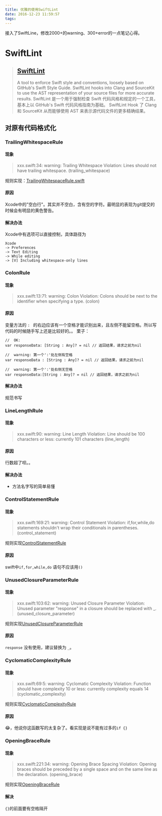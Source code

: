 ```yaml
---
title: 优雅的使用SwiftLint
date: 2016-12-23 11:59:57
tags:
---
```


接入了SwiftLine，修改2000+的warning、300+error的一点笔记心得。

<!--more-->

# SwiftLint

  > ## [SwiftLint](https://github.com/realm/SwiftLint)
  > A tool to enforce Swift style and conventions, loosely based on GitHub's Swift Style Guide.
  SwiftLint hooks into Clang and SourceKit to use the AST representation of your source files for more accurate results.
  SwiftLint 是一个用于强制检查 Swift 代码风格和规定的一个工具，基本上以 GitHub's Swift 代码风格指南为基础。
  SwiftLint Hook 了 Clang 和 SourceKit 从而能够使用 AST 来表示源代码文件的更多精确结果。
  
## 对原有代码格式化
### TrailingWhitespaceRule

#### 现象
  > xxx.swift:34: warning: Trailing Whitespace Violation: Lines should not have trailing whitespace. (trailing_whitespace)
  
  规则实现：[TrailingWhitespaceRule.swift](https://github.com/realm/SwiftLint/blob/master/Source/SwiftLintFramework/Rules/TrailingWhitespaceRule.swift)
  
#### 原因
  Xcode中的"空白行"。其实并不空白，含有空的字符。最明显的表现为git提交的时候会有明显的黄色警告。

#### 解决办法
  Xcode中有选项可以直接控制，具体路径为
  ```
  Xcode 
  -> Preferences
  -> Text Editing
  -> While editing
  -> [V] Including whitespace-only lines
  ```
  
### ColonRule

#### 现象
  > xxx.swift:13:71: warning: Colon Violation: Colons should be next to the identifier when specifying a type. (colon)
  
#### 原因
  变量方法的 `: ` 的右边应该有一个空格才能识别出来，且左侧不能留空格。所以写代码的时候随手写上还是比较好的。。
  栗子：
  ```
  //  OK:
  var responseData: [String : Any]? = nil // 返回结果，请求之前为nil

  //  warning: 第一个':'处左侧有空格
  var responseData : [String : Any]? = nil // 返回结果，请求之前为nil
  
  //  warning: 第一个':'处右侧无空格
  var responseData:[String : Any]? = nil // 返回结果，请求之前为nil
  ```

#### 解决办法
  规范书写
  
### LineLengthRule

#### 现象
  > xxx.swift:90: warning: Line Length Violation: Line should be 100 characters or less: currently 101 characters (line_length)
  
#### 原因
  行数超了呗。。
  
#### 解决办法
  - 方法名字写的简单易懂
  
### ControlStatementRule

#### 现象
  > xxx.swift:169:21: warning: Control Statement Violation: if,for,while,do statements shouldn't wrap their conditionals in parentheses. (control_statement)
  
  规则实现[ControlStatementRule](https://github.com/realm/SwiftLint/blob/master/Source/SwiftLintFramework/Rules/ControlStatementRule.swift)
  
#### 原因
  swift中`if,for,while,do` 语句不应该用`()`


### UnusedClosureParameterRule

#### 现象
  > xxx.swift:103:62: warning: Unused Closure Parameter Violation: Unused parameter "response" in a closure should be replaced with _. (unused_closure_parameter)

  规则实现[UnusedClosureParameterRule](https://github.com/realm/SwiftLint/blob/master/Source/SwiftLintFramework/Rules/UnusedClosureParameterRule.swift)

#### 原因
  `response` 没有使用，建议替换为 `_`。
  
### CyclomaticComplexityRule

#### 现象
  > xxx.swift:69:5: warning: Cyclomatic Complexity Violation: Function should have complexity 10 or less: currently complexity equals 14 (cyclomatic_complexity)
  
  规则实现[CyclomaticComplexityRule](https://github.com/realm/SwiftLint/blob/master/Source/SwiftLintFramework/Rules/CyclomaticComplexityRule.swift)

#### 原因
  😂，他说你这函数写的太复杂了。看实现是说不能有过多的`if {}`
  

### OpeningBraceRule

#### 现象
  > xxx.swift:221:34: warning: Opening Brace Spacing Violation: Opening braces should be preceded by a single space and on the same line as the declaration. (opening_brace)
  
  规则实现[OpeningBraceRule](https://github.com/realm/SwiftLint/blob/master/Source/SwiftLintFramework/Rules/OpeningBraceRule.swift)
  
#### 解决
  `{}`的前面要有空格隔开
